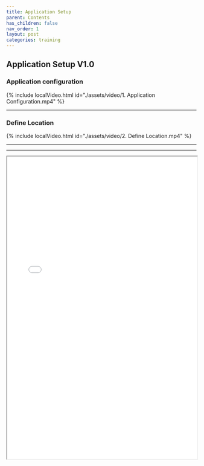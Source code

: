```yaml
---
title: Application Setup
parent: Contents
has_children: false
nav_order: 1
layout: post
categories: training
---
```



## Application Setup V1.0
### Application configuration
{% include localVideo.html id="./assets/video/1. Application Configuration.mp4" %}

---

### Define Location

{% include localVideo.html id="./assets/video/2. Define Location.mp4" %}

---
---

<iframe width="100%" height="800" src="/assets/PETAL - Application Setup V3.1.pdf">
